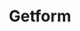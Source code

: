 ---
title: "Getform"
website: "https://getform.io/"
description: "Form backend platform for designers and developers. Setup your form endpoints for your static site within minutes and expand your"
draft: true
tool: ["Form"]
---